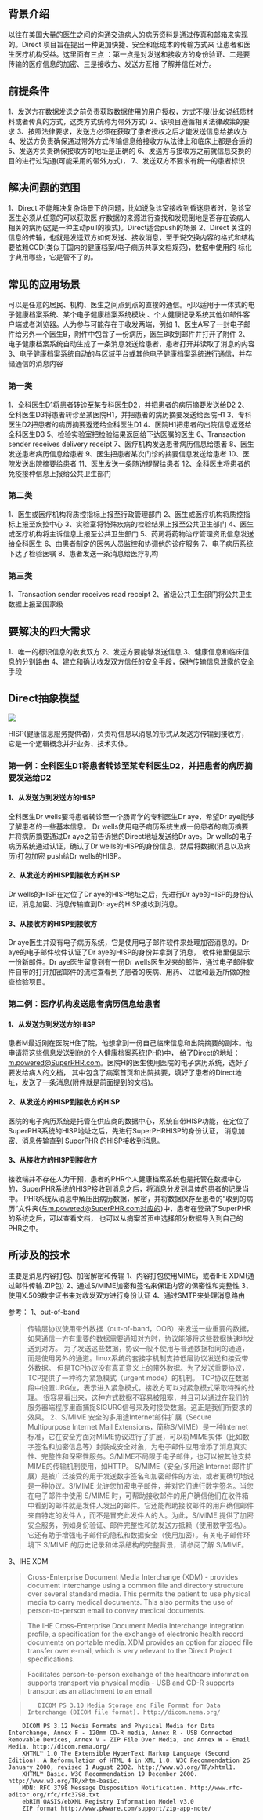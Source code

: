 ## 背景介绍

以往在美国大量的医生之间的沟通交流病人的病历资料是通过传真和邮箱来实现的。Direct 项目旨在提出一种更加快捷、安全和低成本的传输方式来
让患者和医生医疗机构受益。这里面有三点 ：第一点是对发送和接收方的身份验证、二是要传输的医疗信息的加密、三是接收方、发送方互相 了解并信任对方。

## 前提条件

1、发送方在数据发送之前负责获取数据使用的用户授权，方式不限(比如说纸质材料或者传真的方式，这类方式统称为带外方式)
2、该项目遵循相关法律政策的要求
3、按照法律要求，发送方必须在获取了患者授权之后才能发送信息给接收方
4、发送方负责确保通过带外方式传输信息给接收方从法律上和临床上都是合适的
5、发送方负责确保接收方的地址是正确的
6、发送方与接收方之前就信息交换的目的进行过沟通(可能采用的带外方式)，
7、发送双方不要求有统一的患者标识

##  解决问题的范围

1、Direct 不能解决复杂场景下的问题，比如说急诊室接收到昏迷患者时，急诊室医生必须从任意的可以获取医
疗数据的来源进行查找和发现倒地是否存在该病人相关的病历(这是一种主动pull的模式)。Direct适合push的场景
2、Direct 关注的信息的传输，也就是发送双方如何发送、接收消息，至于说交换内容的格式和结构要依赖CCD(类似于国内的健康档案/电子病历共享文档规范)，数据中使用的
标化字典用哪些，它是管不了的。

## 常见的应用场景

可以是任意的居民、机构、医生之间点到点的直接的通信。可以适用于一体式的电子健康档案系统、某个电子健康档案系统模块
、个人健康记录系统其他如邮件客户端或者浏览器。人为参与可能存在于收发两端，例如
1、医生A写了一封电子邮件给另外一个医生B，附件中包含了一份病历，医生B收到邮件并打开了附件
2、电子健康档案系统自动生成了一条消息发送给患者，患者打开并读取了消息的内容
3、电子健康档案系统自动的与区域平台或其他电子健康档案系统进行通信，并存储通信的消息内容


### 第一类
1、全科医生D1将患者转诊至某专科医生D2，并把患者的病历摘要发送给D2
2、全科医生D3将患者转诊至某医院H1，并把患者的病历摘要发送给医院H1
3、专科医生D2把患者的病历摘要返还给全科医生D1
4、医院H1把患者的出院信息返还给全科医生D3
5、检验实验室把检验结果返回给下达医嘱的医生
6、Transaction sender receives delivery receipt
7、医疗机构发送患者病历信息给患者
8、医生发送患者病历信息给患者
9、医生把患者某次门诊的摘要信息发送给患者
10、医院发送出院摘要给患者
11、医生发送一条随访提醒给患者
12、全科医生将患者的免疫接种信息上报给公共卫生部门

### 第二类
1、医生或医疗机构将质控指标上报至行政管理部门
2、医生或医疗机构将质控指标上报至疾控中心
3、实验室将特殊疾病的检验结果上报至公共卫生部门
4、医生或医疗机构将主诉信息上报至公共卫生部门
5、药房将药物治疗管理资讯信息发送给全科医生
6、由患者制定的医务人员监控和协调他的诊疗服务
7、电子病历系统下达了检验医嘱
8、患者发送一条消息给医疗机构

### 第三类
1、Transaction sender receives read receipt
2、省级公共卫生部门将公共卫生数据上报至国家级


## 要解决的四大需求
1、唯一的标识信息的收发双方
2、发送方要能够发送信息
3、健康信息和临床信息的分别路由
4、建立和确认收发双方信任的安全手段，保护传输信息泄露的安全手段


## Direct抽象模型

![](material/direct-abstract-model.png)

HISP(健康信息服务提供者)，负责将信息以消息的形式从发送方传输到接收方，它是一个逻辑概念并非业务、技术实体。

### 第一例：全科医生D1将患者转诊至某专科医生D2，并把患者的病历摘要发送给D2

#### 1、从发送方到发送方的HISP
全科医生Dr wells要将患者转诊至一个肠胃学的专科医生Dr aye，希望Dr aye能够了解患者的一些基本信息。 Dr wells使用电子病历系统生成一份患者的病历摘要
并将病历摘要通过Dr aye之前告诉她的Direct地址发送给Dr aye。Dr wells的电子病历系统通过认证，确认了Dr wells的HISP的身份信息，然后将数据(消息以及病历)打包加密
push给Dr wells的HISP。

#### 2、从发送方的HISP到接收方的HISP
Dr wells的HISP在定位了Dr aye的HISP地址之后，先进行Dr aye的HISP的身份认证，消息加密、消息传输直到Dr aye的HISP接收到消息。

#### 3、从接收方的HISP到接收方
Dr aye医生并没有电子病历系统，它是使用电子邮件软件来处理加密消息的。Dr aye的电子邮件软件认证了Dr aye的HISP的身份并拿到了消息，
收件箱里便显示一份新邮件。Dr aye医生留意到有一份Dr wells医生发来的邮件，通过电子邮件软件自带的打开加密邮件的流程查看到了患者的疾病、用药、
过敏和最近所做的检查检验项目。

### 第二例：医疗机构发送患者病历信息给患者

#### 1、从发送方到发送方的HISP
患者M最近刚在医院H住了院，他想拿到一份自己临床信息和出院摘要的副本。他申请将这些信息发送到他的个人健康档案系统(PHR)中，
给了Direct的地址：m.powered@SuperPHR.com。医院H的医生使用医院的电子病历系统，选好了要发给病人的文档，
其中包含了病案首页和出院摘要，填好了患者的Direct地址，发送了一条消息(附件就是前面提到的文档)。

#### 2、从发送方的HISP到接收方的HISP
医院的电子病历系统是托管在供应商的数据中心，系统自带HISP功能，在定位了SuperPHR系统的HISP地址之后，先进行SuperPHRHISP的身份认证，
消息加密、消息传输直到 SuperPHR 的HISP接收到消息。

#### 3、从接收方的HISP到接收方
接收端并不存在人为干预，患者的PHR个人健康档案系统也是托管在数据中心的，SuperPHR系统的HISP接收到消息之后，将消息分发到具体的患者的记录当中。
PHR系统从消息中解压出病历数据，解密，并将数据保存至患者的“收到的病历”文件夹(与m.powered@SuperPHR.com对应的)中，患者在登录了SuperPHR的系统之后，可以查看文档，
也可以从病案首页中选择部分数据导入到自己的PHR之中。

## 所涉及的技术
主要是消息内容打包、加密解密和传输
1、内容打包使用MIME，或者IHE XDM(通过邮件传输.ZIP包)
2、通过S/MIME加密和签名来保证内容的保密性和完整性
3、使用X.509数字证书来对收发双方进行身份认证
4、通过SMTP来处理消息路由




参考：
1、out-of-band
>传输层协议使用带外数据（out-of-band，OOB）来发送一些重要的数据，如果通信一方有重要的数据需要通知对方时，协议能够将这些数据快速地发送到对方。
为了发送这些数据，协议一般不使用与普通数据相同的通道，而是使用另外的通道。linux系统的套接字机制支持低层协议发送和接受带外数据。
但是TCP协议没有真正意义上的带外数据。为了发送重要协议，TCP提供了一种称为紧急模式（urgent mode）的机制。
TCP协议在数据段中设置URG位，表示进入紧急模式。接收方可以对紧急模式采取特殊的处理。
很容易看出来，这种方式数据不容易被阻塞，并且可以通过在我们的服务器端程序里面捕捉SIGURG信号来及时接受数据。这正是我们所要求的效果。
2、S/MIME
>安全的多用途Internet邮件扩展（Secure Multipurpose Internet Mail Extensions，简称S/MIME）是一种Internet标准，它在安全方面对MIME协议进行了扩展，可以将MIME实体（比如数字签名和加密信息等）封装成安全对象，为电子邮件应用增添了消息真实性、完整性和保密性服务。S/MIME不局限于电子邮件，也可以被其他支持MIME的传输机制使用，如HTTP。
S/MIME（安全/多用途 Internet 邮件扩展）是被广泛接受的用于发送数字签名和加密邮件的方法，或者更确切地说是一种协议。S/MIME 允许您加密电子邮件，并对它们进行数字签名。当您在电子邮件中使用 S/MIME 时，可帮助接收邮件的用户确信他们在收件箱中看到的邮件就是发件人发出的邮件。它还能帮助接收邮件的用户确信邮件来自特定的发件人，而不是冒充此发件人的人。为此，S/MIME 提供了加密安全服务，例如身份验证、邮件完整性和防发送方抵赖（使用数字签名）。它还有助于增强电子邮件的隐私和数据安全（使用加密）。有关电子邮件环境下 S/MIME 的历史记录和体系结构的完整背景，请参阅了解 S/MIME。


3、IHE XDM
>Cross-Enterprise Document Media Interchange (XDM) - provides document interchange using a common file and directory structure over several standard media. This permits the patient to use physical media to carry medical documents. This also permits the use of person-to-person email to convey medical documents.

>The IHE Cross-Enterprise Document Media Interchange integration profile, a specification for the exchange of electronic health record documents on portable media. XDM provides an option for zipped file transfer over e-mail, which is very relevant to the Direct Project specifications.

>Facilitates person-to-person exchange of the healthcare information
    supports transport via physical media - USB and CD-R
    supports transport as an attachment to an email

>        DICOM PS 3.10 Media Storage and File Format for Data Interchange (DICOM file format). http://dicom.nema.org/
        DICOM PS 3.12 Media Formats and Physical Media for Data Interchange, Annex F - 120mm CD-R media, Annex R - USB Connected Removable Devices, Annex V - ZIP File Over Media, and Annex W - Email Media. http://dicom.nema.org/
        XHTML™ 1.0 The Extensible HyperText Markup Language (Second Edition). A Reformulation of HTML 4 in XML 1.0. W3C Recommendation 26 January 2000, revised 1 August 2002. http://www.w3.org/TR/xhtml1.
        XHTML™ Basic. W3C Recommendation 19 December 2000. http://www.w3.org/TR/xhtm-basic.
        MDN: RFC 3798 Message Disposition Notification. http://www.rfc-editor.org/rfc/rfc3798.txt
        ebRIM OASIS/ebXML Registry Information Model v3.0
        ZIP format http://www.pkware.com/support/zip-app-note/
